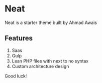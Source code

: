 Neat
===

Neat is a starter theme built by Ahmad Awais

Features
--------

1. Saas
2. Gulp
3. Lean PHP files with next to no syntax
4. Custom architecture design


Good luck!
